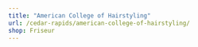 ```yaml
---
title: "American College of Hairstyling"
url: /cedar-rapids/american-college-of-hairstyling/
shop: Friseur
---
```

